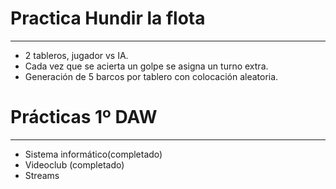 
# Practica Hundir la flota
------------------------------------------------------------------------------------------------------------------------------------------
- 2 tableros, jugador vs IA.
- Cada vez que se acierta un golpe se asigna un turno extra.
- Generación de 5 barcos por tablero con colocación aleatoria.


# Prácticas 1º DAW
------------------------------------------------------------------------------------------------------------------------------------------
- Sistema informático(completado)
- Videoclub (completado)
- Streams
